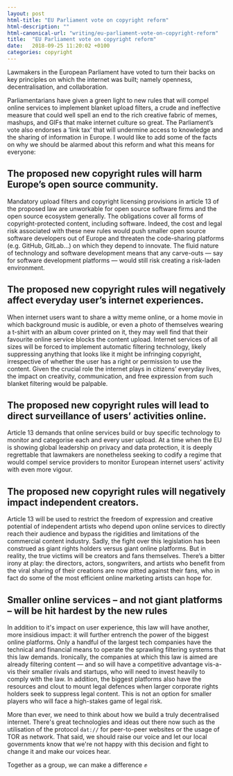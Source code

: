 ```yaml
---
layout: post
html-title: "EU Parliament vote on copyright reform"
html-description: ""
html-canonical-url: "writing/eu-parliament-vote-on-copyright-reform"
title:  "EU Parliament vote on copyright reform"
date:   2018-09-25 11:20:02 +0100
categories: copyright
---
```


Lawmakers in the European Parliament have voted to turn their backs on key principles on which the internet was built; namely openness, decentralisation, and collaboration.

Parliamentarians have given a green light to new rules that will compel online services to implement blanket upload filters, a crude and ineffective measure that could well spell an end to the rich creative fabric of memes, mashups, and GIFs that make internet culture so great. The Parliament’s vote also endorses a ‘link tax’ that will undermine access to knowledge and the sharing of information in Europe. I would like to add some of the facts on why we should be alarmed about this reform and what this means for everyone:

## The proposed new copyright rules will harm Europe’s open source community.

Mandatory upload filters and copyright licensing provisions in article 13 of the proposed law are unworkable for open source software firms and the open source ecosystem generally. The obligations cover all forms of copyright-protected content, including software. Indeed, the cost and legal risk associated with these new rules would push smaller open source software developers out of Europe and threaten the code-sharing platforms (e.g. GitHub, GitLab...) on which they depend to innovate. The fluid nature of technology and software development means that any carve-outs — say for software development platforms — would still risk creating a risk-laden environment.

## The proposed new copyright rules will negatively affect everyday user’s internet experiences.

When internet users want to share a witty meme online, or a home movie in which background music is audible, or even a photo of themselves wearing a t-shirt with an album cover printed on it, they may well find that their favourite online service blocks the content upload. Internet services of all sizes will be forced to implement automatic filtering technology, likely suppressing anything that looks like it might be infringing copyright, irrespective of whether the user has a right or permission to use the content. Given the crucial role the internet plays in citizens’ everyday lives, the impact on creativity, communication, and free expression from such blanket filtering would be palpable.

## The proposed new copyright rules will lead to direct surveillance of users’ activities online.​
Article 13 demands that online services build or buy specific technology to monitor and categorise each and every user upload. At a time when the EU is showing global leadership on privacy and data protection, it is deeply regrettable that lawmakers are nonetheless seeking to codify a regime that would compel service providers to monitor European internet users’ activity with even more vigour.

## The proposed new copyright rules will negatively impact independent creators.
Article 13 will be used to restrict the freedom of expression and creative potential of independent artists who depend upon online services to directly reach their audience and bypass the rigidities and limitations of the commercial content industry. Sadly, the fight over this legislation has been construed as giant rights holders versus giant online platforms. But in reality, the true victims will be creators and fans themselves. There’s a bitter irony at play: the directors, actors, songwriters, and artists who benefit from the viral sharing of their creations are now pitted against their fans, who in fact do some of the most efficient online marketing artists can hope for.

## Smaller online services – and not giant platforms – will be hit hardest by the new rules
In addition to it's impact on user experience, this law will have another, more insidious impact: it will further entrench the power of the biggest online platforms. Only a handful of the largest tech companies have the technical and financial means to operate the sprawling filtering systems that this law demands. Ironically, the companies at which this law is aimed are already filtering content — and so will have a competitive advantage vis-a-vis their smaller rivals and startups, who will need to invest heavily to comply with the law. In addition, the biggest platforms also have the resources and clout to mount legal defences when larger corporate rights holders seek to suppress legal content. This is not an option for smaller players who will face a high-stakes game of legal risk.

More than ever, we need to think about how we build a truly decentralised internet. There's great technologies and ideas out there now such as the utilisation of the protocol `dat://` for peer-to-peer websites or the usage of TOR as network. That said, we should raise our voice and let our local governments know that we're not happy with this decision and fight to change it and make our voices hear.

Together as a group, we can make a difference ✊